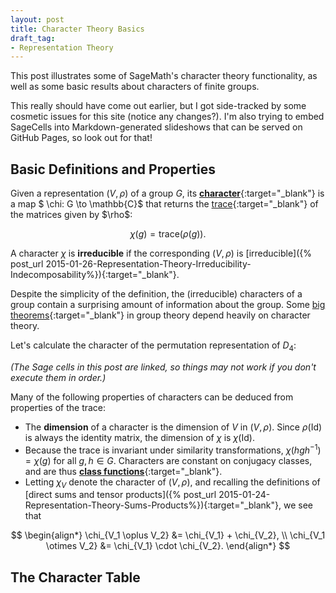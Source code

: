 ```yaml
---
layout: post
title: Character Theory Basics
draft_tag: 
- Representation Theory
---
```


This post illustrates some of SageMath's character theory functionality, as well as some basic results about characters of finite groups. 

<!--more-->

This really should have come out earlier, but I got side-tracked by some cosmetic issues for this site (notice any changes?). I'm also trying to embed SageCells into Markdown-generated slideshows that can be served on GitHub Pages, so look out for that!

## Basic Definitions and Properties

Given a representation $(V,\rho)$ of a group $G$, its [**character**](http://en.wikipedia.org/wiki/Character_theory){:target="_blank"} is a map $ \chi: G \to \mathbb{C}$ that returns the [trace](http://en.wikipedia.org/wiki/Trace_(linear_algebra)){:target="_blank"} of the matrices given by $\rho$:

$$
\chi(g) = \text{trace}(\rho(g)).
$$

A character $\chi$ is **irreducible** if the corresponding $(V,\rho)$ is [irreducible]({% post_url 2015-01-26-Representation-Theory-Irreducibility-Indecomposability%}){:target="_blank"}.

Despite the simplicity of the definition, the (irreducible) characters of a group contain a surprising amount of information about the group. Some [big theorems](http://en.wikipedia.org/wiki/Character_theory#Applications){:target="_blank"} in group theory depend heavily on character theory.

Let's calculate the character of the permutation representation of $D_4$:

*(The Sage cells in this post are linked, so things may not work if you don't execute them in order.)*

<div class="sage">
  <script type="text/x-sage">
# Define group and its permutation representation
G = DihedralGroup(4)

def rho(g):
    return g.matrix()

# Define a function that returns the character of a representation
def character(rho):
    def chi(g):
        return rho(g).trace()
    return chi

# Compute the character
chi = character(rho)

for g in G:
    show([rho(g),chi(g)])
  </script>
</div>

Many of the following properties of characters can be deduced from properties of the trace:

- The **dimension** of a character is the dimension of $V$ in $(V,\rho)$. Since $\rho(\text{Id})$ is always the identity matrix, the dimension of $\chi$ is $\chi(\text{Id})$.
- Because the trace is invariant under similarity transformations, $\chi(hgh^{-1}) = \chi(g)$ for all $g,h \in G$. Characters are constant on conjugacy classes, and are thus [**class functions**](http://en.wikipedia.org/wiki/Class_function){:target="_blank"}.
- Letting $\chi_V$ denote the character of $(V,\rho)$, and recalling the definitions of [direct sums and tensor products]({% post_url 2015-01-24-Representation-Theory-Sums-Products%}){:target="_blank"}, we see that

$$
\begin{align*}
\chi_{V_1 \oplus V_2} &= \chi_{V_1} + \chi_{V_2}, \\
\chi_{V_1 \otimes V_2} &= \chi_{V_1} \cdot \chi_{V_2}.
\end{align*}
$$

## The Character Table










